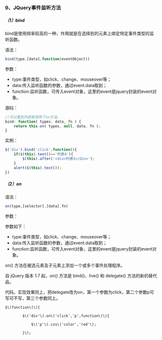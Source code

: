 ### 9、JQuery事件监听方法

##### （1）bind

bind是使用频率较高的一种，作用就是在选择到的元素上绑定特定事件类型的监听函数。

语法：

```js
bind(type,[data],function(eventObject))
```

参数：

* type:事件类型，如click、change、mouseover等；
* data:传入监听函数的参数，通过event.data取到；
* function:监听函数，可传入event对象，这里的event是jquery封装的event对象。

源码：

```js
//可以看到内部是调用了on方法。
bind: function( types, data, fn ) {
    return this.on( types, null, data, fn );
}
```

实例：

```js
$('div').bind('click',function(){    
    if($(this).text()=='列表4'){
        $(this).after('<div>列表5</div>');
    }
    alert($(this).text());
})
```

##### （2）on

语法：

```js
on(type,[selector],[data],fn)
```

参数：

参数如下：

* type:事件类型，如click、change、mouseover等；
* data:传入监听函数的参数，通过event.data取到；
* function:监听函数，可传入event对象，这里的event是jquery封装的event对象。

on\(\) 方法在被选元素及子元素上添加一个或多个事件处理程序。

自 jQuery 版本 1.7 起，on\(\) 方法是 bind\(\)、live\(\) 和 delegate\(\) 方法的新的替代品。

代码，实现效果同上，把delegate改为on，第一个参数为click，第二个参数p可写可不写，第三个参数同上。

```
$\(function\(\){

        $\('div'\).on\('click','p',function\(\){    

            $\('p'\).css\('color','red'\);    

        }\);
```



